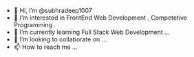 - 👋 Hi, I’m @subhradeep1007
- 👀 I’m interested in FrontEnd Web Development , Competetive Programming .
- 🌱 I’m currently learning Full Stack Web Development ...
- 💞️ I’m looking to collaborate on ...
- 📫 How to reach me ...

<!---
subhradeep1007/subhradeep1007 is a ✨ special ✨ repository because its `README.md` (this file) appears on your GitHub profile.
You can click the Preview link to take a look at your changes.
--->
